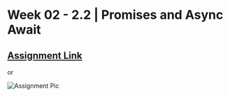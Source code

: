 # **Week 02 - 2.2 | Promises and Async Await**


## [Assignment Link](https://projects.100xdevs.com/tracks/promises-async-await/Promises-and-async--await-10)

or

![Assignment Pic](https://www.notion.so/image/https%3A%2F%2Fprod-files-secure.s3.us-west-2.amazonaws.com%2F085e8ad8-528e-47d7-8922-a23dc4016453%2Ff9bd336e-6925-42df-88cc-d9e21b14a6b1%2FScreenshot_2024-08-11_at_6.25.44_PM.png?table=block&id=2e351175-5069-4ede-ba29-65a7eedd9aff&cache=v2)